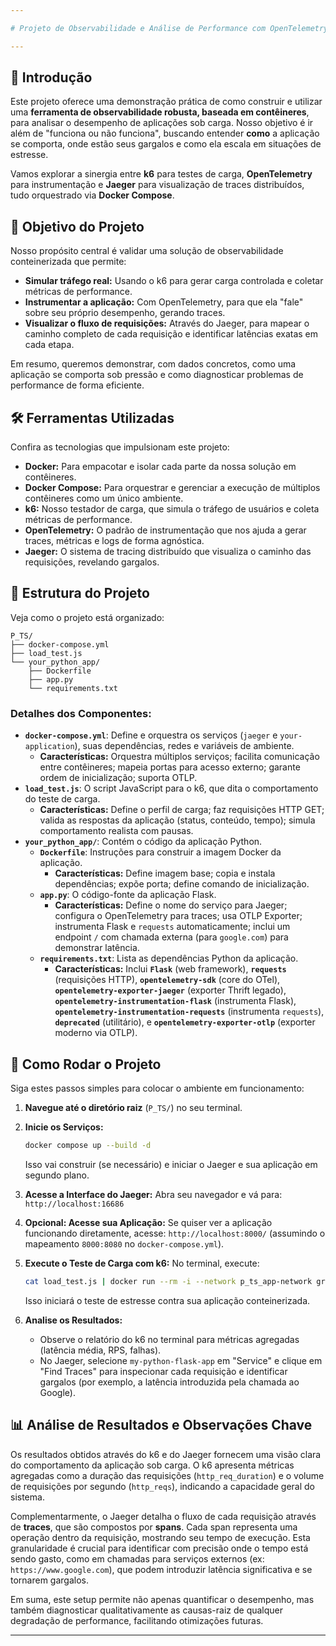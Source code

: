 ```yaml
---

# Projeto de Observabilidade e Análise de Performance com OpenTelemetry, Jaeger e k6

---
```


## 🚀 Introdução

Este projeto oferece uma demonstração prática de como construir e utilizar uma **ferramenta de observabilidade robusta, baseada em contêineres**, para analisar o desempenho de aplicações sob carga. Nosso objetivo é ir além de "funciona ou não funciona", buscando entender **como** a aplicação se comporta, onde estão seus gargalos e como ela escala em situações de estresse.

Vamos explorar a sinergia entre **k6** para testes de carga, **OpenTelemetry** para instrumentação e **Jaeger** para visualização de traces distribuídos, tudo orquestrado via **Docker Compose**.

## 🎯 Objetivo do Projeto

Nosso propósito central é validar uma solução de observabilidade conteinerizada que permite:

* **Simular tráfego real:** Usando o k6 para gerar carga controlada e coletar métricas de performance.
* **Instrumentar a aplicação:** Com OpenTelemetry, para que ela "fale" sobre seu próprio desempenho, gerando traces.
* **Visualizar o fluxo de requisições:** Através do Jaeger, para mapear o caminho completo de cada requisição e identificar latências exatas em cada etapa.

Em resumo, queremos demonstrar, com dados concretos, como uma aplicação se comporta sob pressão e como diagnosticar problemas de performance de forma eficiente.

## 🛠️ Ferramentas Utilizadas

Confira as tecnologias que impulsionam este projeto:

* **Docker:** Para empacotar e isolar cada parte da nossa solução em contêineres.
* **Docker Compose:** Para orquestrar e gerenciar a execução de múltiplos contêineres como um único ambiente.
* **k6:** Nosso testador de carga, que simula o tráfego de usuários e coleta métricas de performance.
* **OpenTelemetry:** O padrão de instrumentação que nos ajuda a gerar traces, métricas e logs de forma agnóstica.
* **Jaeger:** O sistema de tracing distribuído que visualiza o caminho das requisições, revelando gargalos.

## 📂 Estrutura do Projeto

Veja como o projeto está organizado:

```
P_TS/
├── docker-compose.yml
├── load_test.js
└── your_python_app/
    ├── Dockerfile
    ├── app.py
    └── requirements.txt
```

### Detalhes dos Componentes:

* **`docker-compose.yml`**: Define e orquestra os serviços (`jaeger` e `your-application`), suas dependências, redes e variáveis de ambiente.
    * **Características:** Orquestra múltiplos serviços; facilita comunicação entre contêineres; mapeia portas para acesso externo; garante ordem de inicialização; suporta OTLP.
* **`load_test.js`**: O script JavaScript para o k6, que dita o comportamento do teste de carga.
    * **Características:** Define o perfil de carga; faz requisições HTTP GET; valida as respostas da aplicação (status, conteúdo, tempo); simula comportamento realista com pausas.
* **`your_python_app/`**: Contém o código da aplicação Python.
    * **`Dockerfile`**: Instruções para construir a imagem Docker da aplicação.
        * **Características:** Define imagem base; copia e instala dependências; expõe porta; define comando de inicialização.
    * **`app.py`**: O código-fonte da aplicação Flask.
        * **Características:** Define o nome do serviço para Jaeger; configura o OpenTelemetry para traces; usa OTLP Exporter; instrumenta Flask e `requests` automaticamente; inclui um endpoint `/` com chamada externa (para `google.com`) para demonstrar latência.
    * **`requirements.txt`**: Lista as dependências Python da aplicação.
        * **Características:** Inclui **`Flask`** (web framework), **`requests`** (requisições HTTP), **`opentelemetry-sdk`** (core do OTel), **`opentelemetry-exporter-jaeger`** (exporter Thrift legado), **`opentelemetry-instrumentation-flask`** (instrumenta Flask), **`opentelemetry-instrumentation-requests`** (instrumenta `requests`), **`deprecated`** (utilitário), e **`opentelemetry-exporter-otlp`** (exporter moderno via OTLP).

## 🚀 Como Rodar o Projeto

Siga estes passos simples para colocar o ambiente em funcionamento:

1.  **Navegue até o diretório raiz** (`P_TS/`) no seu terminal.

2.  **Inicie os Serviços:**
    ```bash
    docker compose up --build -d
    ```
    Isso vai construir (se necessário) e iniciar o Jaeger e sua aplicação em segundo plano.

3.  **Acesse a Interface do Jaeger:**
    Abra seu navegador e vá para: `http://localhost:16686`

4.  **Opcional: Acesse sua Aplicação:**
    Se quiser ver a aplicação funcionando diretamente, acesse: `http://localhost:8000/` (assumindo o mapeamento `8000:8080` no `docker-compose.yml`).

5.  **Execute o Teste de Carga com k6:**
    No terminal, execute:
    ```bash
    cat load_test.js | docker run --rm -i --network p_ts_app-network grafana/k6 run -
    ```
    Isso iniciará o teste de estresse contra sua aplicação conteinerizada.

6.  **Analise os Resultados:**
    * Observe o relatório do k6 no terminal para métricas agregadas (latência média, RPS, falhas).
    * No Jaeger, selecione `my-python-flask-app` em "Service" e clique em "Find Traces" para inspecionar cada requisição e identificar gargalos (por exemplo, a latência introduzida pela chamada ao Google).

## 📊 Análise de Resultados e Observações Chave

Os resultados obtidos através do k6 e do Jaeger fornecem uma visão clara do comportamento da aplicação sob carga. O k6 apresenta métricas agregadas como a duração das requisições (`http_req_duration`) e o volume de requisições por segundo (`http_reqs`), indicando a capacidade geral do sistema.

Complementarmente, o Jaeger detalha o fluxo de cada requisição através de **traces**, que são compostos por **spans**. Cada span representa uma operação dentro da requisição, mostrando seu tempo de execução. Esta granularidade é crucial para identificar com precisão onde o tempo está sendo gasto, como em chamadas para serviços externos (ex: `https://www.google.com`), que podem introduzir latência significativa e se tornarem gargalos.

Em suma, este setup permite não apenas quantificar o desempenho, mas também diagnosticar qualitativamente as causas-raiz de qualquer degradação de performance, facilitando otimizações futuras.

---
